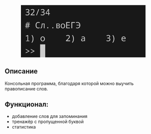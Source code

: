 <div align="center">
  <img src="src/3.png" width="400">
</div>

## Описание

Консольная программа, благодаря которой можно выучить правописание слов.

## Функционал:
 - добавление слов для запоминания
 - тренажёр с пропущенной буквой
 - статистика

